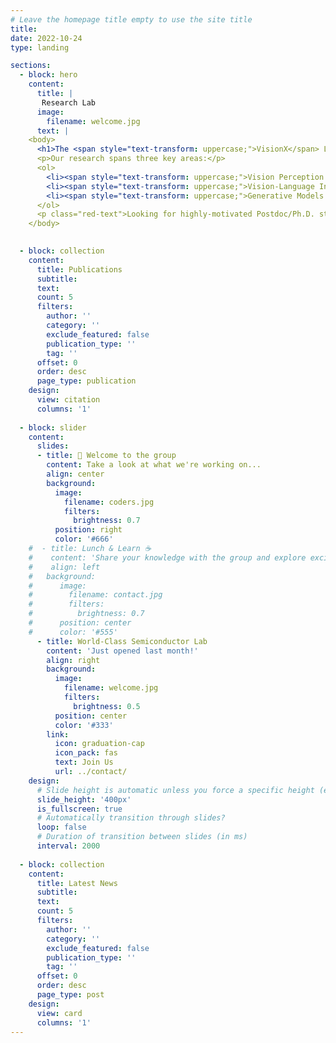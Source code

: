 ```yaml
---
# Leave the homepage title empty to use the site title
title:
date: 2022-10-24
type: landing

sections:
  - block: hero
    content:
      title: |
       Research Lab
      image:
        filename: welcome.jpg
      text: |
    <body>
      <h1>The <span style="text-transform: uppercase;">VisionX</span> Lab (Vision and eXtended) Lab is affiliated with Wuhan University.</h1>
      <p>Our research spans three key areas:</p>
      <ol>
        <li><span style="text-transform: uppercase;">Vision Perception:</span> Our research encompasses various computer vision fields, including object detection, image parsing, and human activity recognition, and other fundamental aspects of computer vision.</li>
        <li><span style="text-transform: uppercase;">Vision-Language Integration:</span> We are dedicated to facilitating seamless collaboration between vision and language, enhancing communication and reasoning across these modalities.</li>
        <li><span style="text-transform: uppercase;">Generative Models:</span> We aim to generate high-fidelity images, text, and other forms of content, fostering new possibilities in AI-driven content generation.</li>
      </ol>
      <p class="red-text">Looking for highly-motivated Postdoc/Ph.D. students for 2023! Feel free to drop me an <a href="mailto:your.email@example.com" class="link-text">email</a> with your CV. [<span class="link-text">招生信息</span>]</p>
    </body>

  
  - block: collection
    content:
      title: Publications
      subtitle:
      text:
      count: 5
      filters:
        author: ''
        category: ''
        exclude_featured: false
        publication_type: ''
        tag: ''
      offset: 0
      order: desc
      page_type: publication
    design:
      view: citation
      columns: '1'
    
  - block: slider
    content:
      slides:
      - title: 👋 Welcome to the group
        content: Take a look at what we're working on...
        align: center
        background:
          image:
            filename: coders.jpg
            filters:
              brightness: 0.7
          position: right
          color: '#666'
    #  - title: Lunch & Learn ☕️
    #    content: 'Share your knowledge with the group and explore exciting new topics together!'
    #    align: left
    #   background:
    #      image:
    #        filename: contact.jpg
    #        filters:
    #          brightness: 0.7
    #      position: center
    #      color: '#555'
      - title: World-Class Semiconductor Lab
        content: 'Just opened last month!'
        align: right
        background:
          image:
            filename: welcome.jpg
            filters:
              brightness: 0.5
          position: center
          color: '#333'
        link:
          icon: graduation-cap
          icon_pack: fas
          text: Join Us
          url: ../contact/
    design:
      # Slide height is automatic unless you force a specific height (e.g. '400px')
      slide_height: '400px'
      is_fullscreen: true
      # Automatically transition through slides?
      loop: false
      # Duration of transition between slides (in ms)
      interval: 2000
    
  - block: collection
    content:
      title: Latest News
      subtitle:
      text:
      count: 5
      filters:
        author: ''
        category: ''
        exclude_featured: false
        publication_type: ''
        tag: ''
      offset: 0
      order: desc
      page_type: post
    design:
      view: card
      columns: '1'
---
```

